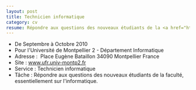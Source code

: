```yaml
---
layout: post
title: Technicien informatique
category: cv
resume: Répondre aux questions des nouveaux étudiants de la <a href="http://www.fdsweb.univ-montp2.fr/" target="_blank">faculté des sciences de Montpellier</a>, essentiellement sur l'informatique.
---
```

* De Septembre à Octobre 2010
* Pour l'Université de Montpellier 2 - Département Informatique
* Adresse : ­ Place Eugène Bataillon­ 34090­ Montpellier­ France
* Site : <a href="http://www.ufr.univ-montp2.fr" target="_blank">www.ufr.univ-montp2.fr</a>
* Service : Technicien informatique­
* Tâche : Répondre aux questions des nouveaux étudiants de la faculté, essentiellement sur l'informatique.